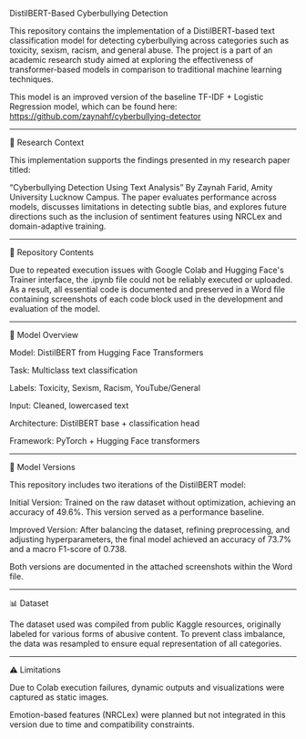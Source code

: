 DistilBERT-Based Cyberbullying Detection

This repository contains the implementation of a DistilBERT-based text classification model for detecting cyberbullying across categories such as toxicity, sexism, racism, and general abuse. The project is a part of an academic research study aimed at exploring the effectiveness of transformer-based models in comparison to traditional machine learning techniques.

This model is an improved version of the baseline TF-IDF + Logistic Regression model, which can be found here:
https://github.com/zaynahf/cyberbullying-detector


---

📄 Research Context

This implementation supports the findings presented in my research paper titled:

“Cyberbullying Detection Using Text Analysis” 
By Zaynah Farid,
Amity University Lucknow Campus.
The paper evaluates performance across models, discusses limitations in detecting subtle bias, and explores future directions such as the inclusion of sentiment features using NRCLex and domain-adaptive training.


---

📁 Repository Contents

Due to repeated execution issues with Google Colab and Hugging Face's Trainer interface, the .ipynb file could not be reliably executed or uploaded. As a result, all essential code is documented and preserved in a Word file containing screenshots of each code block used in the development and evaluation of the model.


---

🧠 Model Overview

Model: DistilBERT from Hugging Face Transformers

Task: Multiclass text classification

Labels: Toxicity, Sexism, Racism, YouTube/General

Input: Cleaned, lowercased text

Architecture: DistilBERT base + classification head

Framework: PyTorch + Hugging Face transformers

---

🔁 Model Versions

This repository includes two iterations of the DistilBERT model:

Initial Version: Trained on the raw dataset without optimization, achieving an accuracy of 49.6%. This version served as a performance baseline.

Improved Version: After balancing the dataset, refining preprocessing, and adjusting hyperparameters, the final model achieved an accuracy of 73.7% and a macro F1-score of 0.738.


Both versions are documented in the attached screenshots within the Word file.


---

📊 Dataset

The dataset used was compiled from public Kaggle resources, originally labeled for various forms of abusive content. To prevent class imbalance, the data was resampled to ensure equal representation of all categories.


---

⚠️ Limitations

Due to Colab execution failures, dynamic outputs and visualizations were captured as static images.

Emotion-based features (NRCLex) were planned but not integrated in this version due to time and compatibility constraints.
